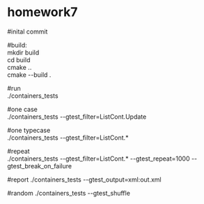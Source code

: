 # homework7
#inital commit


#build:  
mkdir build  
cd build  
cmake ..  
cmake --build .  
  
#run  
./containers_tests  
  
#one case  
./containers_tests --gtest_filter=ListCont.Update  

#one typecase  
./containers_tests --gtest_filter=ListCont.*

#repeat  
./containers_tests --gtest_filter=ListCont.* --gtest_repeat=1000 --gtest_break_on_failure  

#report
./containers_tests --gtest_output=xml:out.xml 
  
#random
./containers_tests --gtest_shuffle